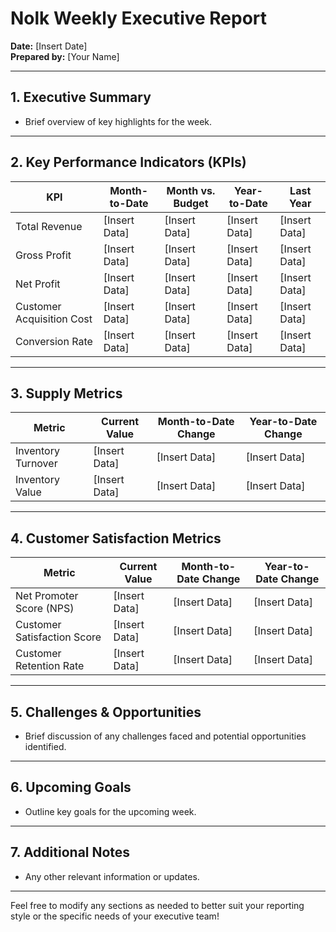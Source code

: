 # **Nolk Weekly Executive Report**

**Date:** \[Insert Date\]  
 **Prepared by:** \[Your Name\]

---

## **1\. Executive Summary**

* Brief overview of key highlights for the week.

---

## **2\. Key Performance Indicators (KPIs)**

| KPI | Month-to-Date | Month vs. Budget | Year-to-Date | Last Year |
| ----- | ----- | ----- | ----- | ----- |
| Total Revenue | \[Insert Data\] | \[Insert Data\] | \[Insert Data\] | \[Insert Data\] |
| Gross Profit | \[Insert Data\] | \[Insert Data\] | \[Insert Data\] | \[Insert Data\] |
| Net Profit | \[Insert Data\] | \[Insert Data\] | \[Insert Data\] | \[Insert Data\] |
| Customer Acquisition Cost | \[Insert Data\] | \[Insert Data\] | \[Insert Data\] | \[Insert Data\] |
| Conversion Rate | \[Insert Data\] | \[Insert Data\] | \[Insert Data\] | \[Insert Data\] |

---

## **3\. Supply Metrics**

| Metric | Current Value | Month-to-Date Change | Year-to-Date Change |
| ----- | ----- | ----- | ----- |
| Inventory Turnover | \[Insert Data\] | \[Insert Data\] | \[Insert Data\] |
| Inventory Value | \[Insert Data\] | \[Insert Data\] | \[Insert Data\] |

---

## **4\. Customer Satisfaction Metrics**

| Metric | Current Value | Month-to-Date Change | Year-to-Date Change |
| ----- | ----- | ----- | ----- |
| Net Promoter Score (NPS) | \[Insert Data\] | \[Insert Data\] | \[Insert Data\] |
| Customer Satisfaction Score | \[Insert Data\] | \[Insert Data\] | \[Insert Data\] |
| Customer Retention Rate | \[Insert Data\] | \[Insert Data\] | \[Insert Data\] |

---

## **5\. Challenges & Opportunities**

* Brief discussion of any challenges faced and potential opportunities identified.

---

## **6\. Upcoming Goals**

* Outline key goals for the upcoming week.

---

## **7\. Additional Notes**

* Any other relevant information or updates.

---

Feel free to modify any sections as needed to better suit your reporting style or the specific needs of your executive team\!

